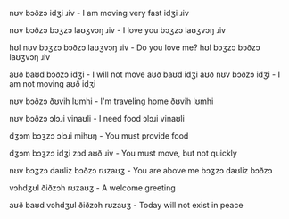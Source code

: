 nʊv bɔðzɔ idʒi ɹiv - I am moving very fast
	idʒi ɹiv

nʊv bɔðzɔ bɔʒzɔ laʊʒvɔŋ ɹiv - I love you
	bɔʒzɔ laʊʒvɔŋ ɹiv

hʊl nʊv bɔʒzɔ bɔðzɔ laʊʒvɔŋ ɹiv - Do you love me?
	hʊl bɔʒzɔ bɔðzɔ laʊʒvɔŋ ɹiv

aʊð baʊd bɔðzɔ idʒi - I will not move
	aʊð baʊd idʒi
aʊð nʊv bɔðzɔ idʒi - I am not moving
	aʊð idʒi

nʊv bɔðzɔ ðʊvih lʊmhi - I'm traveling home
	ðʊvih lʊmhi

nʊv bɔðzɔ ɔlɔɹi vinaʊli - I need food
	ɔlɔɹi vinaʊli

dʒɔm bɔʒzɔ ɔlɔɹi mihʊŋ - You must provide food

dʒɔm bɔʒzɔ idʒi zɔd aʊð ɹiv - You must move, but not quickly

nʊv bɔʒzɔ daʊliz bɔðzɔ rʊzaʊʒ - You are above me
	bɔʒzɔ daʊliz bɔðzɔ

vɔhdʒʊl ðiðzɔh rʊzaʊʒ - A welcome greeting

aʊð baʊd vɔhdʒʊl ðiðzɔh rʊzaʊʒ - Today will not exist in peace
